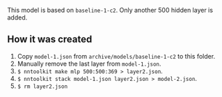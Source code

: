 This model is based on `baseline-1-c2`. Only another 500 hidden layer is added.

## How it was created

1. Copy `model-1.json` from `archive/models/baseline-1-c2` to this folder.
2. Manually remove the last layer from `model-1.json`.
3. `$ nntoolkit make mlp 500:500:369 > layer2.json`.
4. `$ nntoolkit stack model-1.json layer2.json > model-2.json`.
5. `$ rm layer2.json`
